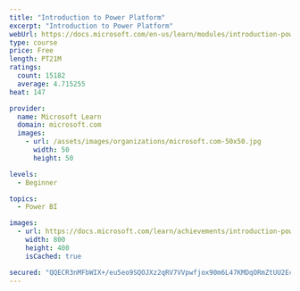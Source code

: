 ```yaml
---
title: "Introduction to Power Platform"
excerpt: "Introduction to Power Platform"
webUrl: https://docs.microsoft.com/en-us/learn/modules/introduction-power-platform/
type: course
price: Free
length: PT21M
ratings:
  count: 15182
  average: 4.715255
heat: 147

provider:
  name: Microsoft Learn
  domain: microsoft.com
  images:
    - url: /assets/images/organizations/microsoft.com-50x50.jpg
      width: 50
      height: 50

levels:
  - Beginner

topics:
  - Power BI

images:
  - url: https://docs.microsoft.com/learn/achievements/introduction-power-platform-social.png
    width: 800
    height: 400
    isCached: true

secured: "QQECR3nMFbWIX+/eu5eo9SQOJXz2qRV7VVpwfjox90m6L47KMDqORmZtUU2EcNaO5n6l5A+UnRqVS2gp+FEKI5ULbmWulRHyQI+l06B9nOeLhRAZRp1G78lYrh1BaHlaM7JNgg6pmypG+/gQ3nL5cqphq9AgM1k3sFBXf48xhkBXy+m5mJjyexoPo/So8UumtyPRhjrEzwrAJW8ncyDvtPVRkgJKSwCuQvsqr1xMx4AvJVvksOl2HUru3CgR2Pw+FujA9nfVVIHtk3OTjd5il8EamBGBkLTL2cYJwjKqx4l4Gwahn/lkQrPsJ5+x2GT+h8o9nauI2W7LIYtXA6FcAPIylh6WGO1RIYHwKk2BSk1lmipHCN/VXEUrK31IaQAivx+iqk75/mh99+7cv1BCwKBDwvcD4KbyOlCqWfovm2j910h+ewVoi1c33LHULCOY;+7tPEG6F0mbM9wI29EEasg=="
---
```


